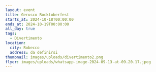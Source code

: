 ```yaml
---
layout: event
title: Gerusco Rocktoberfest
starts_at: 2024-10-18T00:00:00
ends_at: 2024-10-19T00:00:00
all_day: true
tags:
  - Divertimento
location:
  city: Robecco
  address: da definirsi
thumbnail: images/uploads/divertimento2.png
flyer: images/uploads/whatsapp-image-2024-09-13-at-09.20.17.jpeg
---
```

